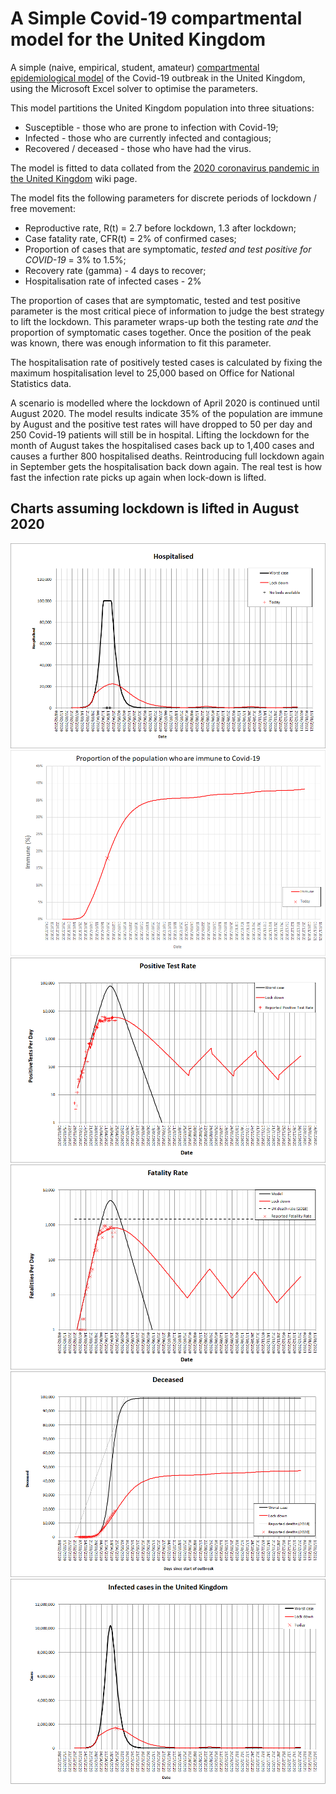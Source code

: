 # A Simple Covid-19 compartmental model for the United Kingdom
A simple (naive, empirical, student, amateur) [compartmental epidemiological model](https://en.wikipedia.org/wiki/Compartmental_models_in_epidemiology) of the Covid-19 outbreak in the United Kingdom, using the Microsoft Excel solver to optimise the parameters.

This model partitions the United Kingdom population into three situations:
* Susceptible - those who are prone to infection with Covid-19;
* Infected - those who are currently infected and contagious;
* Recovered / deceased - those who have had the virus.

The model is fitted to data collated from the [2020 coronavirus pandemic in the United Kingdom](https://en.wikipedia.org/wiki/2020_coronavirus_pandemic_in_the_United_Kingdom) wiki page.

The model fits the following parameters for discrete periods of lockdown / free movement:
* Reproductive rate, R(t) = 2.7 before lockdown, 1.3 after lockdown;
* Case fatality rate, CFR(t) = 2% of confirmed cases;
* Proportion of cases that are symptomatic, _tested and test positive for COVID-19_ = 3% to 1.5%;
* Recovery rate (gamma) - 4 days to recover;
* Hospitalisation rate of infected cases - 2%

The proportion of cases that are symptomatic, tested and test positive parameter is the most critical piece of information to judge the best strategy to lift the lockdown.  This parameter wraps-up both the testing rate _and_ the proportion of symptomatic cases together.  Once the position of the peak was known, there was enough information to fit this parameter.

The hospitalisation rate of positively tested cases is calculated by fixing the maximum hospitalisation level to 25,000 based on Office for National Statistics data.

A scenario is modelled where the lockdown of April 2020 is continued until August 2020.  The model results indicate 35% of the population are immune by August and the positive test rates will have dropped to 50 per day and 250 Covid-19 patients will still be in hospital. Lifting the lockdown for the month of August takes the hospitalised cases back up to 1,400 cases and causes a further 800 hospitalised deaths.   Reintroducing full lockdown again in September gets the hospitalisation back down again.  The real test is how fast the infection rate picks up again when lock-down is lifted.

## Charts assuming lockdown is lifted in August 2020
![Hospitalisation](Hospitalised.png?raw=true "Hospitalisation")
![Immune](Immune.png?raw=true "Immune")
![Positive Test Rate](PositiveTestRate.png?raw=true "Positive Test Rate")
![Fatality Rate](FatalityRate.png?raw=true "Fatality Rate")
![Deceased](Deceased.png?raw=true "Deceased")
![Infected](Infected.png?raw=true "Infected")


